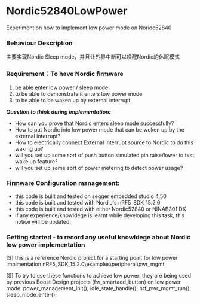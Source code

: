 # Nordic52840LowPower
Experiment on how to implement low power mode on Noridc52840

### Behaviour Description
主要实现Nordic Sleep mode，并且让外界中断可以唤醒Nordic的休眠模式


### Requirement：To have Nordic firmware 
1. be able enter low power / sleep mode
2. to be able to demonstrate it enters low power mode
3. to be able to be waken up by external interrupt

***Question to think during implementation:***

- How can you prove that Nordic enters sleep mode successfully?
- How to put Nordic into low power mode that can be woken up by the external interrupt?
- How to electrically connect External interrupt source to Nordic to do this waking up?
- will you set up some sort of push button simulated pin raise/lower to test wake up feature?
- will you set up some sort of power metering to detect power usage?




### Firmware Configuration management:

* this code is built and tested on segger embedded studio 4.50
* this code is built and tested with Nordic's nRF5_SDK_15.2.0
* this code is built and tested with either Nordic52840 or NINAB301 DK
* if any experience/knowldege is learnt while developing this task, this notice will be updated. 

### Getting started - to record any useful knowldege about Nordic low power implementation
[S] this is a reference Nordic project for a starting point for low power implmentation nRF5_SDK_15.2.0\examples\peripheral\pwr_mgmt

[S] To try to use these functions to achieve low power: they are being used by previous Boost Design projects (fw_smartaed_button) on low power mode:
power_management_init();
idle_state_handle(); 
nrf_pwr_mgmt_run(); 
sleep_mode_enter();
